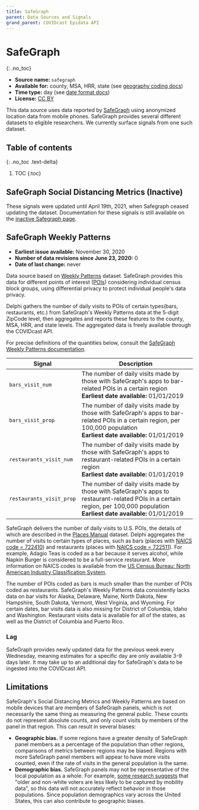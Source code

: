 ```yaml
---
title: SafeGraph
parent: Data Sources and Signals
grand_parent: COVIDcast Epidata API
---
```


# SafeGraph
{: .no_toc}
* **Source name:** `safegraph`
* **Available for:** county, MSA, HRR, state (see [geography coding docs](../covidcast_geography.md))
* **Time type:** day (see [date format docs](../covidcast_times.md))
* **License:** [CC BY](../covidcast_licensing.md#creative-commons-attribution)

This data source uses data reported by [SafeGraph](https://www.safegraph.com/)
using anonymized location data from mobile phones. SafeGraph provides several
different datasets to eligible researchers. We currently surface signals from one such
dataset.

## Table of contents
{: .no_toc .text-delta}

1. TOC
{:toc}

## SafeGraph Social Distancing Metrics (Inactive)

These signals were updated until April 19th, 2021, when Safegraph ceased updating the dataset.
Documentation for these signals is still available on the [inactive Safegraph page](safegraph-inactive.md).

## SafeGraph Weekly Patterns

* **Earliest issue available:** November 30, 2020
* **Number of data revisions since June 23, 2020:** 0
* **Date of last change:** never

Data source based on [Weekly
Patterns](https://docs.safegraph.com/docs/weekly-patterns) dataset. SafeGraph
provides this data for different points of interest
([POIs](https://docs.safegraph.com/v4.0/docs#section-core-places)) considering
individual census block groups, using differential privacy to protect individual
people's data privacy.

Delphi gathers the number of daily visits to POIs of certain types(bars,
restaurants, etc.)  from SafeGraph's Weekly Patterns data at the 5-digit ZipCode
level, then aggregates and reports these features to the county, MSA, HRR, and
state levels. The aggregated data is freely available through the COVIDcast API.

For precise definitions of the quantities below, consult the [SafeGraph Weekly
Patterns documentation](https://docs.safegraph.com/docs/weekly-patterns).

| Signal | Description |
| --- | --- |
| `bars_visit_num` | The number of daily visits made by those with SafeGraph's apps to bar-related POIs in a certain region <br/> **Earliest date available:** 01/01/2019 |
| `bars_visit_prop` | The number of daily visits made by those with SafeGraph's apps to bar-related POIs in a certain region, per 100,000 population <br/> **Earliest date available:** 01/01/2019 |
| `restaurants_visit_num` | The number of daily visits made by those with SafeGraph's apps to restaurant-related POIs in a certain region <br/> **Earliest date available:** 01/01/2019 |
| `restaurants_visit_prop` | The number of daily visits made by those with SafeGraph's apps to restaurant-related POIs in a certain region, per 100,000 population <br/> **Earliest date available:** 01/01/2019 |

SafeGraph delivers the number of daily visits to U.S. POIs, the details of which
are described in the [Places
Manual](https://readme.safegraph.com/docs/places-manual#section-placekey)
dataset.  Delphi aggregates the number of visits to certain types of places,
such as bars (places with [NAICS code =
722410](https://www.census.gov/cgi-bin/sssd/naics/naicsrch?input=722410&search=2017+NAICS+Search&search=2017))
and restaurants (places with [NAICS code =
722511](https://www.census.gov/cgi-bin/sssd/naics/naicsrch)). For example,
Adagio Teas is coded as a bar because it serves alcohol, while Napkin Burger is
considered to be a full-service restaurant.  More information on NAICS codes is
available from the [US Census Bureau: North American Industry Classification
System](https://www.census.gov/eos/www/naics/index.html).

The number of POIs coded as bars is much smaller than the number of POIs coded as restaurants.
SafeGraph's Weekly Patterns data consistently lacks data on bar visits for Alaska, Delaware, Maine, North Dakota, New Hampshire, South Dakota, Vermont, West Virginia, and Wyoming.
For certain dates, bar visits data is also missing for District of Columbia, Idaho and Washington. Restaurant visits data is available for all of the states, as well as the District of Columbia and Puerto Rico.

### Lag

SafeGraph provides newly updated data for the previous week every Wednesday,
meaning estimates for a specific day are only available 3-9 days later. It may
take up to an additional day for SafeGraph's data to be ingested into the
COVIDcast API.

## Limitations

SafeGraph's Social Distancing Metrics and Weekly Patterns are based on mobile devices that are members of SafeGraph panels, which is not necessarily the same thing as measuring the general public. These counts do not represent absolute counts, and only count visits by members of the panel in that region. This can result in several biases:

* **Geographic bias.** If some regions have a greater density of SafeGraph panel members as a percentage of the population than other regions, comparisons of metrics between regions may be biased. Regions with more SafeGraph panel members will appear to have more visits counted, even if the rate of visits in the general population is the same.
* **Demographic bias.** SafeGraph panels may not be representative of the local population as a whole. For example, [some research suggests](https://arxiv.org/abs/2011.07194) that "older and non-white voters are less likely to be captured by mobility data", so this data will not accurately reflect behavior in those populations. Since population demographics vary across the United States, this can also contribute to geographic biases.
